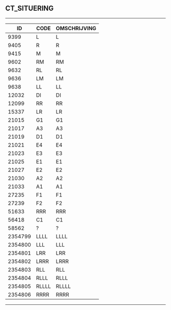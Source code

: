 ## CT_SITUERING

***

|ID                              	|CODE          	|OMSCHRIJVING|
|------                          	|----          	|-----    |
|9399|L|L|
|9405|R|R|
|9415|M|M|
|9602|RM|RM|
|9632|RL|RL|
|9636|LM|LM|
|9638|LL|LL|
|12032|DI|DI|
|12099|RR|RR|
|15337|LR|LR|
|21015|G1|G1|
|21017|A3|A3|
|21019|D1|D1|
|21021|E4|E4|
|21023|E3|E3|
|21025|E1|E1|
|21027|E2|E2|
|21030|A2|A2|
|21033|A1|A1|
|27235|F1|F1|
|27239|F2|F2|
|51633|RRR|RRR|
|56418|C1|C1|
|58562|?|?|
|2354799|LLLL|LLLL|
|2354800|LLL|LLL|
|2354801|LRR|LRR|
|2354802|LRRR|LRRR|
|2354803|RLL|RLL|
|2354804|RLLL|RLLL|
|2354805|RLLLL|RLLLL|
|2354806|RRRR|RRRR|


***
